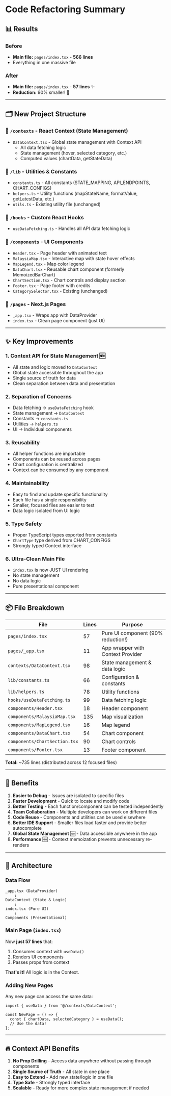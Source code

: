 # Code Refactoring Summary

## 📊 Results

### Before
- **Main file:** `pages/index.tsx` - **566 lines**
- Everything in one massive file

### After
- **Main file:** `pages/index.tsx` - **57 lines** ✨
- **Reduction:** 90% smaller! 🎉

---

## 🗂️ New Project Structure

### **📁 `/contexts`** - React Context (State Management)
- `DataContext.tsx` - Global state management with Context API
  - All data fetching logic
  - State management (hover, selected category, etc.)
  - Computed values (chartData, getStateData)

### **📁 `/lib`** - Utilities & Constants
- `constants.ts` - All constants (STATE_MAPPING, API_ENDPOINTS, CHART_CONFIGS)
- `helpers.ts` - Utility functions (mapStateName, formatValue, getLatestData, etc.)
- `utils.ts` - Existing utility file (unchanged)

### **📁 `/hooks`** - Custom React Hooks
- `useDataFetching.ts` - Handles all API data fetching logic

### **📁 `/components`** - UI Components
- `Header.tsx` - Page header with animated text
- `MalaysiaMap.tsx` - Interactive map with state hover effects
- `MapLegend.tsx` - Map color legend
- `DataChart.tsx` - Reusable chart component (formerly MemoizedBarChart)
- `ChartSection.tsx` - Chart controls and display section
- `Footer.tsx` - Page footer with credits
- `CategorySelector.tsx` - Existing (unchanged)

### **📁 `/pages`** - Next.js Pages
- `_app.tsx` - Wraps app with DataProvider
- `index.tsx` - Clean page component (just UI)

---

## ✨ Key Improvements

### 1. **Context API for State Management** 🆕
   - All state and logic moved to `DataContext`
   - Global state accessible throughout the app
   - Single source of truth for data
   - Clean separation between data and presentation

### 2. **Separation of Concerns**
   - Data fetching → `useDataFetching` hook
   - State management → `DataContext`
   - Constants → `constants.ts`
   - Utilities → `helpers.ts`
   - UI → Individual components

### 3. **Reusability**
   - All helper functions are importable
   - Components can be reused across pages
   - Chart configuration is centralized
   - Context can be consumed by any component

### 4. **Maintainability**
   - Easy to find and update specific functionality
   - Each file has a single responsibility
   - Smaller, focused files are easier to test
   - Data logic isolated from UI logic

### 5. **Type Safety**
   - Proper TypeScript types exported from constants
   - `ChartType` type derived from CHART_CONFIGS
   - Strongly typed Context interface

### 6. **Ultra-Clean Main File**
   - `index.tsx` is now JUST UI rendering
   - No state management
   - No data logic
   - Pure presentational component

---

## 📦 File Breakdown

| File | Lines | Purpose |
|------|-------|---------|
| `pages/index.tsx` | 57 | Pure UI component (90% reduction!) |
| `pages/_app.tsx` | 11 | App wrapper with Context Provider |
| `contexts/DataContext.tsx` | 98 | State management & data logic |
| `lib/constants.ts` | 66 | Configuration & constants |
| `lib/helpers.ts` | 78 | Utility functions |
| `hooks/useDataFetching.ts` | 99 | Data fetching logic |
| `components/Header.tsx` | 18 | Header component |
| `components/MalaysiaMap.tsx` | 135 | Map visualization |
| `components/MapLegend.tsx` | 16 | Map legend |
| `components/DataChart.tsx` | 54 | Chart component |
| `components/ChartSection.tsx` | 90 | Chart controls |
| `components/Footer.tsx` | 13 | Footer component |

**Total:** ~735 lines (distributed across 12 focused files)

---

## 🎯 Benefits

1. **Easier to Debug** - Issues are isolated to specific files
2. **Faster Development** - Quick to locate and modify code
3. **Better Testing** - Each function/component can be tested independently
4. **Team Collaboration** - Multiple developers can work on different files
5. **Code Reuse** - Components and utilities can be used elsewhere
6. **Better IDE Support** - Smaller files load faster and provide better autocomplete
7. **Global State Management** 🆕 - Data accessible anywhere in the app
8. **Performance** 🆕 - Context memoization prevents unnecessary re-renders

---

## 🚀 Architecture

### Data Flow
```
_app.tsx (DataProvider)
    ↓
DataContext (State & Logic)
    ↓
index.tsx (Pure UI)
    ↓
Components (Presentational)
```

### Main Page (`index.tsx`)
Now **just 57 lines** that:
1. Consumes context with `useData()`
2. Renders UI components
3. Passes props from context

**That's it!** All logic is in the Context.

### Adding New Pages
Any new page can access the same data:
```tsx
import { useData } from '@/contexts/DataContext';

const NewPage = () => {
  const { chartData, selectedCategory } = useData();
  // Use the data!
};
```

---

## 🔥 Context API Benefits

1. **No Prop Drilling** - Access data anywhere without passing through components
2. **Single Source of Truth** - All state in one place
3. **Easy to Extend** - Add new state/logic in one file
4. **Type Safe** - Strongly typed interface
5. **Scalable** - Ready for more complex state management if needed

